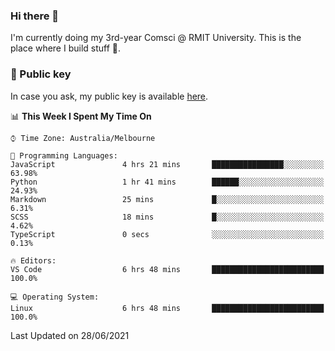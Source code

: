 ### Hi there 👋

I'm currently doing my 3rd-year Comsci @ RMIT University. This is the place where I build stuff 👀. 

### 🔑 Public key

In case you ask, my public key is available [here](https://public.auspham.dev/).

<!--START_SECTION:waka-->
📊 **This Week I Spent My Time On** 

```text
⌚︎ Time Zone: Australia/Melbourne

💬 Programming Languages: 
JavaScript               4 hrs 21 mins       ████████████████░░░░░░░░░   63.98% 
Python                   1 hr 41 mins        ██████░░░░░░░░░░░░░░░░░░░   24.93% 
Markdown                 25 mins             █░░░░░░░░░░░░░░░░░░░░░░░░   6.31% 
SCSS                     18 mins             █░░░░░░░░░░░░░░░░░░░░░░░░   4.62% 
TypeScript               0 secs              ░░░░░░░░░░░░░░░░░░░░░░░░░   0.13%

🔥 Editors: 
VS Code                  6 hrs 48 mins       █████████████████████████   100.0%

💻 Operating System: 
Linux                    6 hrs 48 mins       █████████████████████████   100.0%

```


 Last Updated on 28/06/2021
<!--END_SECTION:waka-->

<!--
**rockmanvnx6/rockmanvnx6** is a ✨ _special_ ✨ repository because its `README.md` (this file) appears on your GitHub profile.

Here are some ideas to get you started:

- 🔭 I’m currently working on ...
- 🌱 I’m currently learning ...
- 👯 I’m looking to collaborate on ...
- 🤔 I’m looking for help with ...
- 💬 Ask me about ...
- 📫 How to reach me: ...
- 😄 Pronouns: ...
- ⚡ Fun fact: ...
-->
